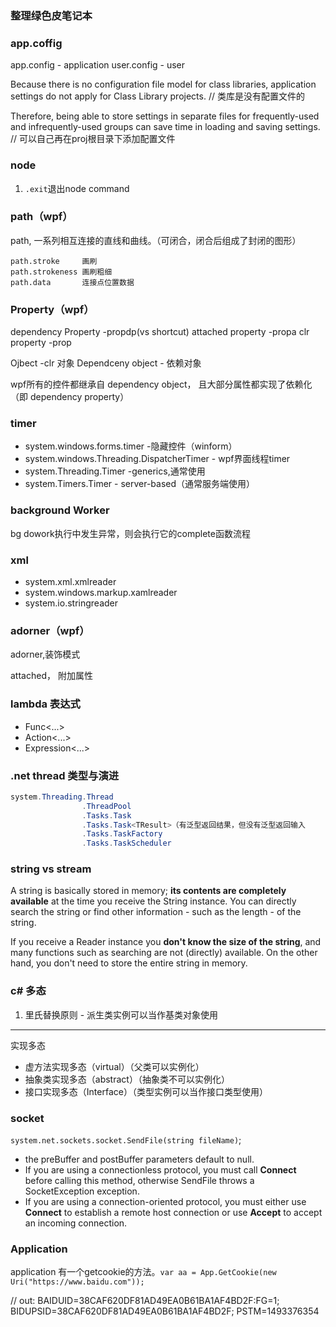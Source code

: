 ### 整理绿色皮笔记本

### app.coffig

app.config - application
user.config - user

Because there is no configuration file model for class libraries, application settings do not apply for Class Library projects. 
// 类库是没有配置文件的

Therefore, being able to store settings in separate files for frequently-used and infrequently-used groups can save time in loading and saving settings.
// 可以自己再在proj根目录下添加配置文件

### node

1. `.exit`退出node  command

### path（wpf）

path, 一系列相互连接的直线和曲线。（可闭合，闭合后组成了封闭的图形）

```
path.stroke     画刷
path.strokeness 画刷粗细
path.data       连接点位置数据
```

### Property（wpf）

dependency Property     -propdp(vs shortcut)
attached property       -propa
clr property            -prop

Ojbect      -clr 对象
Dependceny object - 依赖对象

wpf所有的控件都继承自 dependency object， 且大部分属性都实现了依赖化（即 dependency property）


### timer

- system.windows.forms.timer  -隐藏控件（winform）
- system.windows.Threading.DispatcherTimer - wpf界面线程timer
- system.Threading.Timer -generics,通常使用
- system.Timers.Timer - server-based（通常服务端使用）

### background Worker

bg dowork执行中发生异常，则会执行它的complete函数流程

### xml

- system.xml.xmlreader
- system.windows.markup.xamlreader
- system.io.stringreader

### adorner（wpf）

adorner,装饰模式

attached， 附加属性

### lambda 表达式

- Func<...>
- Action<...>
- Expression<...>

### .net thread 类型与演进
``` cs
system.Threading.Thread
                .ThreadPool
                .Tasks.Task
                .Tasks.Task<TResult>（有泛型返回结果，但没有泛型返回输入
                .Tasks.TaskFactory
                .Tasks.TaskScheduler
```

### string vs stream
A string is basically stored in memory; **its contents are completely available** at the time you receive the String instance. You can directly search the string or find other information - such as the length - of the string.

If you receive a Reader instance you **don't know the size of the string**, and many functions such as searching are not (directly) available. On the other hand, you don't need to store the entire string in memory.


### c# 多态
1. 里氏替换原则 - 派生类实例可以当作基类对象使用

------
实现多态

- 虚方法实现多态（virtual）（父类可以实例化）
- 抽象类实现多态（abstract）（抽象类不可以实例化）
- 接口实现多态（Interface）（类型实例可以当作接口类型使用）


### socket

`system.net.sockets.socket.SendFile(string fileName)`;

- the preBuffer and postBuffer parameters default to null.
- If you are using a connectionless protocol, you must call **Connect** before calling this method, otherwise SendFile throws a SocketException exception. 
- If you are using a connection-oriented protocol, you must either use **Connect** to establish a remote host connection or use **Accept** to accept an incoming connection.

### Application

application 有一个getcookie的方法。`var aa = App.GetCookie(new Uri("https://www.baidu.com"));`

// out: BAIDUID=38CAF620DF81AD49EA0B61BA1AF4BD2F:FG=1; BIDUPSID=38CAF620DF81AD49EA0B61BA1AF4BD2F; PSTM=1493376354
